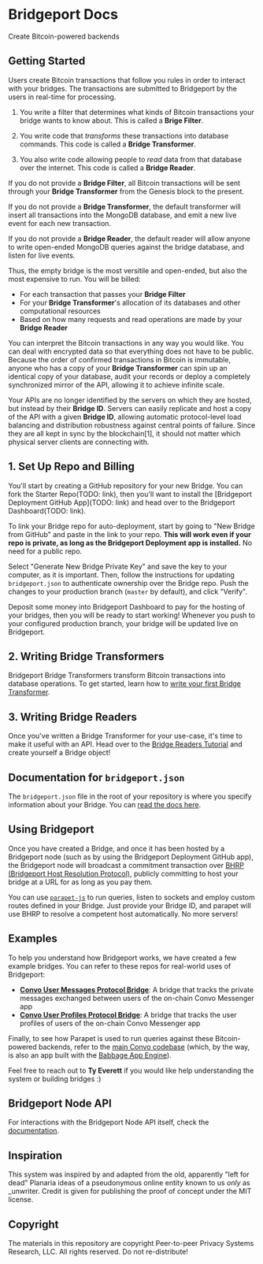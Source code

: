 # Bridgeport Docs

Create Bitcoin-powered backends

## Getting Started

Users create Bitcoin transactions that follow you rules in order to interact with your bridges. The transactions are submitted to Bridgeport by the users in real-time for processing.

1. You write a filter that determines what kinds of Bitcoin transactions your bridge wants to know about. This is called a **Brige Filter**.

2. You write code that *transforms* these transactions into database commands. This code is called a **Bridge Transformer**.

3. You also write code allowing people to *read* data from that database over the internet. This code is called a **Bridge Reader**.

If you do not provide a **Bridge Filter**, all Bitcoin transactions will be sent through your **Bridge Transformer** from the Genesis block to the present.

If you do not provide a **Bridge Transformer**, the default transformer will insert all transactions into the MongoDB database, and emit a new live event for each new transaction.

If you do not provide a **Bridge Reader**, the default reader will allow anyone to write open-ended MongoDB queries against the bridge database, and listen for live events.

Thus, the empty bridge is the most versitile and open-ended, but also the most expensive to run. You will be billed:

- For each transaction that passes your **Bridge Filter**
- For your **Bridge Transformer**'s allocation of its databases and other computational resources
- Based on how many requests and read operations are made by your **Bridge Reader**

You can interpret the Bitcoin transactions in any way you would like. You can deal with encrypted data so that everything does not have to be public. Because the order of confirmed transactions in Bitcoin is immutable, anyone who has a copy of your **Bridge Transformer** can spin up an identical copy of your database, audit your records or deploy a completely synchronized mirror of the API, allowing it to achieve infinite scale.

Your APIs are no longer identified by the servers on which they are hosted, but instead by their **Bridge ID**. Servers can easily replicate and host a copy of the API with a given **Bridge ID**, allowing automatic protocol-level load balancing and distribution robustness against central points of failure. Since they are all kept in sync by the blockchain[1], it should not matter which physical server clients are connecting with.

## 1. Set Up Repo and Billing

You'll start by creating a GitHub repository for your new Bridge. You can fork the Starter Repo(TODO: link), then you'll want to install the [Bridgeport Deployment GitHub App](TODO: link) and head over to the Bridgeport Dashboard(TODO: link).

To link your Bridge repo for auto-deployment, start by going to "New Bridge from GitHub" and paste in the link to your repo. **This will work even if your repo is private, as long as the Bridgeport Deployment app is installed.** No need for a public repo.

Select "Generate New Bridge Private Key" and save the key to your computer, as it is important. Then, follow the instructions for updating `bridgeport.json` to authenticate ownership over the Bridge repo. Push the changes to your production branch (`master` by default), and click "Verify". 

Deposit some money into Bridgeport Dashboard to pay for the hosting of your bridges, then you will be ready to start working! Whenever you push to your configured production branch, your bridge will be updated live on Bridgeport.

## 2. Writing Bridge Transformers

Bridgeport Bridge Transformers transform Bitcoin transactions into database operations. To get started, learn how to [write your first Bridge Transformer](TRANSFORMERS.md).

## 3. Writing Bridge Readers

Once you've written a Bridge Transformer for your use-case, it's time to make it useful with an API. Head over to the [Bridge Readers Tutorial](READERS.md) and create yourself a Bridge object!

## Documentation for `bridgeport.json`

The `bridgeport.json` file in the root of your repository is where you specify information about your Bridge. You can [read the docs here](BRIDGEPORT_JSON_SPEC.md).

## Using Bridgeport

Once you have created a Bridge, and once it has been hosted by a Bridgeport node (such as by using the Bridgeport Deployment GitHub app), the Bridgeport node will broadcast a commitment transaction over [BHRP (Bridgeport Host Resolution Protocol)](https://bridgeport.babbage.systems/1TW5ogeDZyvq5q7tEjpNcBmJWsmQk7AeQ), publicly committing to host your bridge at a URL for as long as you pay them.

You can use [`parapet-js`](https://github.com/p2ppsr/parapet) to run queries, listen to sockets and employ custom routes defined in your Bridge. Just provide your Bridge ID, and parapet will use BHRP to resolve a competent host automatically. No more servers!

## Examples

To help you understand how Bridgeport works, we have created a few example bridges. You can refer to these repos for real-world uses of Bridgeport:

- **[Convo User Messages Protocol Bridge](https://github.com/p2ppsr/convo-cump-bridge)**: A bridge that tracks the private messages exchanged between users of the on-chain Convo Messenger app
- **[Convo User Profiles Protocol Bridge](https://github.com/p2ppsr/convo-cump-bridge)**: A bridge that tracks the user profiles of users of the on-chain Convo Messenger app

Finally, to see how Parapet is used to run queries against these Bitcoin-powered backends, refer to the [main Convo codebase](https://github.com/p2ppsr/convo) (which, by the way, is also an app built with the [Babbage App Engine](https://projectbabbage.com)).

Feel free to reach out to **Ty Everett** if you would like help understanding the system or building bridges :)

## Bridgeport Node API

For interactions with the Bridgeport Node API itself, check the [documentation](BRIDGEPORT_NODE_API.md).

## Inspiration

This system was inspired by and adapted from the old, apparently "left for dead" Planaria ideas of a pseudonymous online entity known to us *only* as _unwriter. Credit is given for publishing the proof of concept under the MIT license.

## Copyright

The materials in this repository are copyright Peer-to-peer Privacy Systems Research, LLC. All rights reserved. Do not re-distribute!
